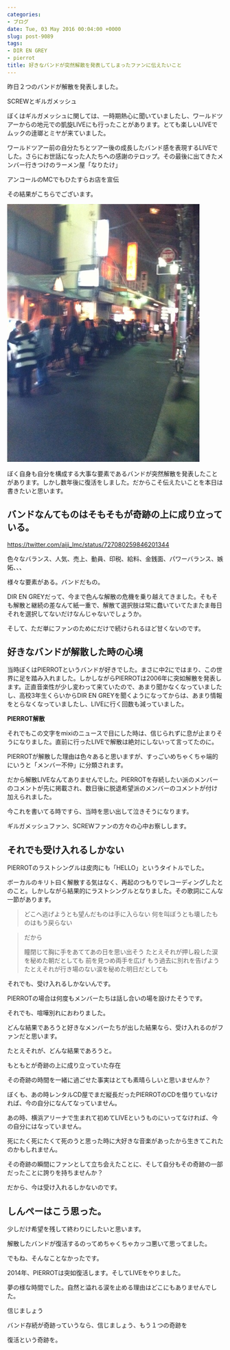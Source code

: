 ```yaml
---
categories:
- ブログ
date: Tue, 03 May 2016 00:04:00 +0000
slug: post-9089
tags:
- DIR EN GREY
- pierrot
title: 好きなバンドが突然解散を発表してしまったファンに伝えたいこと
---
```


昨日２つのバンドが解散を発表しました。

SCREWとギルガメッシュ

ぼくはギルガメッシュに関しては、一時期熱心に聞いていましたし、ワールドツアーからの地元での凱旋LIVEにも行ったことがあります。とても楽しいLIVEでムックの逹瑯とミヤが来ていました。

ワールドツアー前の自分たちとツアー後の成長したバンド感を表現するLIVEでした。さらにお世話になった人たちへの感謝のテロップ。その最後に出てきたメンバー行きつけのラーメン屋「なりたけ」

アンコールのMCでもひたすらお店を宣伝

その結果がこちらでございます。

<a href="images/20160503090442.jpg">![](images/20160503090442.jpg)</a>

ぼく自身も自分を構成する大事な要素であるバンドが突然解散を発表したことがあります。しかし数年後に復活をしました。だからこそ伝えたいことを本日は書きたいと思います。

<!--more-->

<h2>バンドなんてものはそもそもが奇跡の上に成り立っている。</h2>

https://twitter.com/aiji_lmc/status/727080259846201344

色々なバランス、人気、売上、動員、印税、給料、金銭面、パワーバランス、嫉妬、、、

様々な要素がある。バンドだもの。

DIR EN GREYだって、今まで色んな解散の危機を乗り越えてきました。そもそも解散と継続の差なんて紙一重で、解散て選択肢は常に蠢いていてたまたま毎日それを選択してないだけなんじゃないでしょうか。

そして、ただ単にファンのためにだけで続けられるほど甘くないのです。


<h2>好きなバンドが解散した時の心境</h2>

当時ぼくはPIERROTというバンドが好きでした。まさに中2にではまり、この世界に足を踏み入れました。しかしながらPIERROTは2006年に突如解散を発表します。正直音楽性が少し変わって来ていたので、あまり聞かなくなっていましたし、高校3年生くらいからDIR EN GREYを聞くようになってからは、あまり情報をとらなくなっていましたし、LIVEに行く回数も減っていました。

<strong>PIERROT解散</strong>

それでもこの文字をmixiのニュースで目にした時は、信じられずに息が止まりそうになりました。直前に行ったLIVEで解散は絶対にしないって言ってたのに。

PIERROTが解散した理由は色々あると思いますが、すっごいめちゃくちゃ端的にいうと「メンバー不仲」に分類されます。

だから解散LIVEなんてありませんでした。PIERROTを存続したい派のメンバーのコメントが先に掲載され、数日後に脱退希望派のメンバーのコメントが付け加えられました。

今これを書いてる時ですら、当時を思い出して泣きそうになります。

ギルガメッシュファン、SCREWファンの方々の心中お察しします。


<h2>それでも受け入れるしかない</h2>

PIERROTのラストシングルは皮肉にも「HELLO」というタイトルでした。

ボーカルのキリト曰く解散する気はなく、再起のつもりでレコーディングしたとのこと。しかしながら結果的にラストシングルとなりました。その歌詞にこんな一節があります。

<blockquote>どこへ逃げようとも望んだものは手に入らない
何を叫ぼうとも壊したものはもう戻らない</blockquote>
<blockquote>だから

瞳閉じて胸に手をあててあの日を思い出そう
たとえそれが押し殺した涙を秘めた朝だとしても
前を見つめ両手を広げ もう過去に別れを告げよう
たとえそれが行き場のない涙を秘めた明日だとしても</blockquote>


それでも、受け入れるしかないんです。

PIERROTの場合は何度もメンバーたちは話し合いの場を設けたそうです。

それでも、喧嘩別れにおわりました。

どんな結果であろうと好きなメンバーたちが出した結果なら、受け入れるのがファンだと思います。

たとえそれが、どんな結果であろうと。

もともとが奇跡の上に成り立っていた存在

その奇跡の時間を一緒に過ごせた事実はとても素晴らしいと思いませんか？

ぼくも、あの時レンタルCD屋でまだ縦長だったPIERROTのCDを借りていなければ、今の自分になんてなっていません。

あの時、横浜アリーナで生まれて初めてLIVEというものにいってなければ、今の自分にはなっていません。

死にたく死にたくて死のうと思った時に大好きな音楽があったから生きてこれたのかもしれません。

その奇跡の瞬間にファンとして立ち会えたことに、そして自分もその奇跡の一部だったことに誇りを持ちませんか？

だから、今は受け入れるしかないのです。


<h2>しんぺーはこう思った。</h2>

少しだけ希望を残して終わりにしたいと思います。

解散したバンドが復活するのってめちゃくちゃカッコ悪いて思ってました。

でもね、そんなことなかったです。


2014年、PIERROTは突如復活します。そしてLIVEをやりました。

夢の様な時間でした。自然と溢れる涙を止める理由はどこにもありませんでした。

信じましょう

バンド存続が奇跡っていうなら、信じましょう、もう１つの奇跡を

復活という奇跡を。